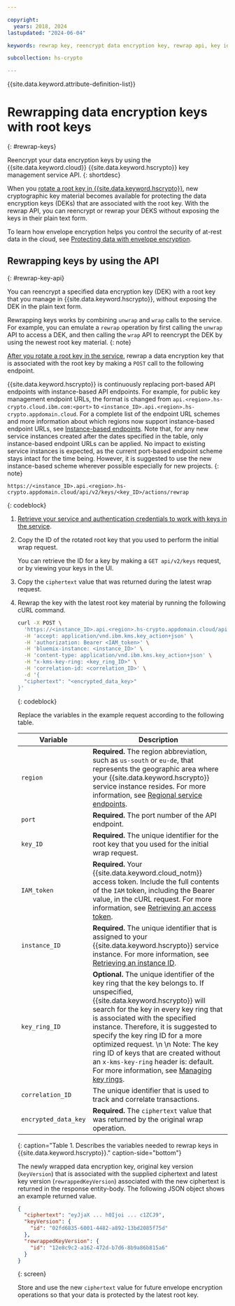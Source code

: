 ```yaml
---

copyright:
  years: 2018, 2024
lastupdated: "2024-06-04"

keywords: rewrap key, reencrypt data encryption key, rewrap api, key id

subcollection: hs-crypto

---
```


{{site.data.keyword.attribute-definition-list}}




# Rewrapping data encryption keys with root keys
{: #rewrap-keys}

Reencrypt your data encryption keys by using the {{site.data.keyword.cloud}} {{site.data.keyword.hscrypto}} key management service API.
{: shortdesc}

When you [rotate a root key in {{site.data.keyword.hscrypto}}](/docs/hs-crypto?topic=hs-crypto-root-key-rotation-intro), new cryptographic key material becomes available for protecting the data encryption keys (DEKs) that are associated with the root key. With the rewrap API, you can reencrypt or rewrap your DEKS without exposing the keys in their plain text form.

To learn how envelope encryption helps you control the security of at-rest data in the cloud, see [Protecting data with envelope encryption](/docs/hs-crypto?topic=hs-crypto-envelope-encryption).

## Rewrapping keys by using the API
{: #rewrap-key-api}

You can reencrypt a specified data encryption key (DEK) with a root key that you manage in {{site.data.keyword.hscrypto}}, without exposing the DEK in the plain text form.

Rewrapping keys works by combining `unwrap` and `wrap` calls to the service. For example, you can emulate a `rewrap` operation by first calling the `unwrap` API to access a DEK, and then calling the `wrap` API to reencrypt the DEK by using the newest root key material.
{: note}

[After you rotate a root key in the service](/docs/hs-crypto?topic=hs-crypto-rotate-keys), rewrap a data encryption key that is associated with the root key by making a `POST` call to the following endpoint.

{{site.data.keyword.hscrypto}} is continuously replacing port-based API endpoints with instance-based API endpoints. For example, for public key management endpoint URLs, the format is changed from `api.<region>.hs-crypto.cloud.ibm.com:<port>` to `<instance_ID>.api.<region>.hs-crypto.appdomain.cloud`. For a complete list of the endpoint URL schemes and more information about which regions now support instance-based endpoint URLs, see [Instance-based endpoints](/docs/hs-crypto?topic=hs-crypto-regions#new-service-endpoints). Note that, for any new service instances created after the dates specified in the table, only instance-based endpoint URLs can be applied. No impact to existing service instances is expected, as the current port-based endpoint scheme stays intact for the time being. However, it is suggested to use the new instance-based scheme wherever possible especially for new projects.
{: note}
 

```
https://<instance_ID>.api.<region>.hs-crypto.appdomain.cloud/api/v2/keys/<key_ID>/actions/rewrap
```
{: codeblock}

1. [Retrieve your service and authentication credentials to work with keys in the service](/docs/hs-crypto?topic=hs-crypto-set-up-kms-api).
2. Copy the ID of the rotated root key that you used to perform the initial wrap request.

    You can retrieve the ID for a key by making a `GET api/v2/keys` request, or by viewing your keys in the UI.
3. Copy the `ciphertext` value that was returned during the latest wrap request.
4. Rewrap the key with the latest root key material by running the following cURL command.

    ```sh
    curl -X POST \
      'https://<instance_ID>.api.<region>.hs-crypto.appdomain.cloud/api/v2/keys/<key_ID>/actions/rewrap' \
      -H 'accept: application/vnd.ibm.kms.key_action+json' \
      -H 'authorization: Bearer <IAM_token>' \
      -H 'bluemix-instance: <instance_ID>' \
      -H 'content-type: application/vnd.ibm.kms.key_action+json' \
      -H "x-kms-key-ring: <key_ring_ID>" \
      -H 'correlation-id: <correlation_ID>' \
      -d '{
      "ciphertext": "<encrypted_data_key>"
    }'
    ```
    {: codeblock}

    Replace the variables in the example request according to the following table.

    | Variable | Description |
    | --- | --- |
    | `region` | **Required.** The region abbreviation, such as `us-south` or `eu-de`, that represents the geographic area where your {{site.data.keyword.hscrypto}} service instance resides. For more information, see [Regional service endpoints](/docs/hs-crypto?topic=hs-crypto-regions#service-endpoints). |
    | `port` | **Required.** The port number of the API endpoint. |
    | `key_ID` | **Required.** The unique identifier for the root key that you used for the initial wrap request. |
    | `IAM_token` | **Required.** Your {{site.data.keyword.cloud_notm}} access token. Include the full contents of the `IAM` token, including the Bearer value, in the cURL request. For more information, see [Retrieving an access token](/docs/hs-crypto?topic=hs-crypto-retrieve-access-token). |
    | `instance_ID` | **Required.** The unique identifier that is assigned to your {{site.data.keyword.hscrypto}} service instance. For more information, see [Retrieving an instance ID](/docs/hs-crypto?topic=hs-crypto-retrieve-instance-ID). |
    | `key_ring_ID` | **Optional.** The unique identifier of the key ring that the key belongs to. If unspecified, {{site.data.keyword.hscrypto}} will search for the key in every key ring that is associated with the specified instance. Therefore, it is suggested to specify the key ring ID for a more optimized request. \n \n Note: The key ring ID of keys that are created without an `x-kms-key-ring` header is: default. For more information, see [Managing key rings](/docs/hs-crypto?topic=hs-crypto-managing-key-rings). |
    | `correlation_ID` | The unique identifier that is used to track and correlate transactions. |
    | `encrypted_data_key` | **Required.** The `ciphertext` value that was returned by the original wrap operation. |
    {: caption="Table 1. Describes the variables needed to rewrap keys in {{site.data.keyword.hscrypto}}." caption-side="bottom"}

    The newly wrapped data encryption key, original key version (`keyVersion`) that is associated with the supplied ciphertext and latest key version (`rewrappedKeyVersion`) associated with the new ciphertext is returned in the response entity-body. The following JSON object shows an example returned value.

    ```json
    {
      "ciphertext": "eyJjaX ... h0Ijoi ... c1ZCJ9",
      "keyVersion": {
        "id": "02fd6835-6001-4482-a892-13bd2085f75d"
      },
      "rewrappedKeyVersion": {
        "id": "12e8c9c2-a162-472d-b7d6-8b9a86b815a6"
      }
    }
    ```
    {: screen}

    Store and use the new `ciphertext` value for future envelope encryption
    operations so that your data is protected by the latest root key.
